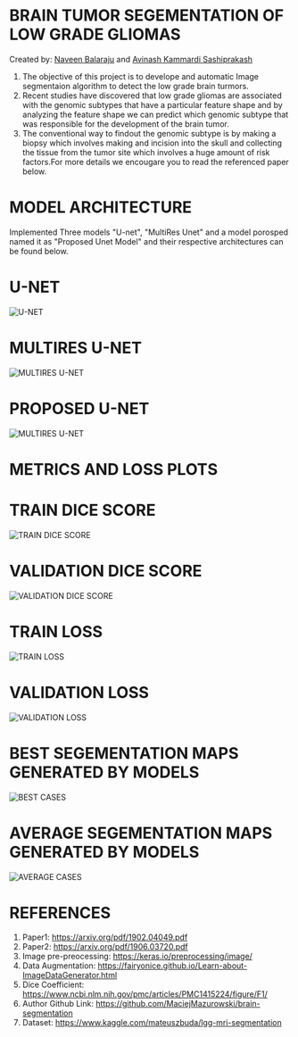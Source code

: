 # BRAIN TUMOR SEGEMENTATION OF LOW GRADE GLIOMAS

Created by:
[Naveen Balaraju](https://github.com/naveenbalaraju?tab=repositories) and [Avinash Kammardi Sashiprakash](https://github.com/avinash0309?tab=repositories)

1. The objective of this project is to develope and automatic Image segmentaion algorithm to detect the low grade brain turmors. 
2. Recent studies have discovered that low grade gliomas are associated with the genomic subtypes that have a particular feature shape and by analyzing the feature shape we can predict which genomic subtype that was responsible for the development of the brain tumor. 
3. The conventional way to findout the genomic subtype is by making a biopsy which involves making and incision into the skull and collecting the tissue from the tumor site which involves a huge amount of risk factors.For more details we encougare you to read the referenced paper below.

# MODEL ARCHITECTURE
Implemented Three models "U-net", "MultiRes Unet" and a model porosped named it as "Proposed Unet Model" and their respective architectures can be found below.

# U-NET
![U-NET](ModelArchitectures/Unet_model.png)

# MULTIRES U-NET
![MULTIRES U-NET](ModelArchitectures/Multires_unet.png)

# PROPOSED U-NET
![MULTIRES U-NET](ModelArchitectures/Proposed_model.png)

# METRICS AND LOSS PLOTS
# TRAIN DICE SCORE
![TRAIN DICE SCORE](Results/Plots/TRAIN_Dice_score.png)

# VALIDATION DICE SCORE
![VALIDATION DICE SCORE](Results/Plots/VALIDATION_Dice_score.png)

# TRAIN LOSS
![TRAIN LOSS](Results/Plots/TRAINLOSS.png)

# VALIDATION LOSS
![VALIDATION LOSS](Results/Plots/VALLOSS.png)

# BEST SEGEMENTATION MAPS GENERATED BY MODELS
![BEST CASES](Results/Images/best_image.gif)

# AVERAGE SEGEMENTATION MAPS GENERATED BY MODELS
![AVERAGE CASES](Results/Images/worst_image.gif)


# REFERENCES
1. Paper1: https://arxiv.org/pdf/1902.04049.pdf
2. Paper2: https://arxiv.org/pdf/1906.03720.pdf
3. Image pre-preocessing: https://keras.io/preprocessing/image/
4. Data Augmentation: https://fairyonice.github.io/Learn-about-ImageDataGenerator.html
5. Dice Coefficient: https://www.ncbi.nlm.nih.gov/pmc/articles/PMC1415224/figure/F1/
6. Author Github Link: https://github.com/MaciejMazurowski/brain-segmentation
7. Dataset: https://www.kaggle.com/mateuszbuda/lgg-mri-segmentation
